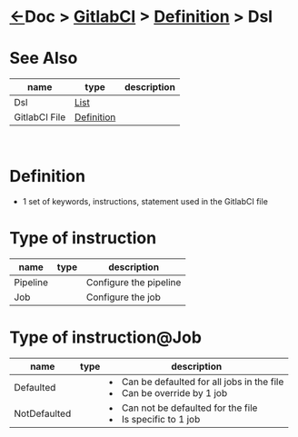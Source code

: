 # [&larr;][Repo_Readme]Doc > [GitlabCI][Topic_Readme] > [Definition][STopic_List] > Dsl

[//]: #(Reference)
[Repo_Readme]:   ../../README.md
[Topic_Readme]:  ../README.md
[STopic_List]:   ../list/obj_list.md

[GitlabCiFile_Whatis]:  ../whatis/gitlabcifile_whatis.md
[Dsl_List]:     ../list/dsl_list.md


# See Also 
|name|type|description|
|-|-|-|
|Dsl|[List][Dsl_List]|
|GitlabCI File|[Definition][GitlabCiFile_Whatis]|
<br>


# Definition
 - 1 set of keywords, instructions, statement used in the GitlabCI file

# Type of instruction


|name|type|description|
|-|-|-|
|Pipeline||Configure the pipeline
|Job||Configure the job

# Type of instruction@Job

|name|type|description|
|-|-|-|
|Defaulted||<li>Can be defaulted for all jobs in the file</li><li>Can be override by 1 job</li>
|NotDefaulted||<li>Can not be defaulted for the file</li><li>Is specific to  1 job</li>
